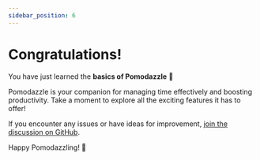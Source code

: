 ```yaml
---
sidebar_position: 6
---
```


# Congratulations!

You have just learned the **basics of Pomodazzle** 🎉

Pomodazzle is your companion for managing time effectively and boosting productivity. Take a moment to explore all the exciting features it has to offer!

If you encounter any issues or have ideas for improvement, [join the discussion on GitHub](https://github.com/porfanid/Pomodazzle-electron/discussions).

Happy Pomodazzling! 🚀